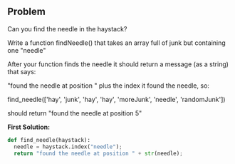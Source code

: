## Problem

Can you find the needle in the haystack?

Write a function findNeedle() that takes an array full of junk but containing one "needle"

After your function finds the needle it should return a message (as a string) that says:

"found the needle at position " plus the index it found the needle, so:

find_needle(['hay', 'junk', 'hay', 'hay', 'moreJunk', 'needle', 'randomJunk'])

should return "found the needle at position 5"

**First Solution:**
```python
def find_needle(haystack):
  needle = haystack.index("needle");
  return "found the needle at position " + str(needle);
```    
